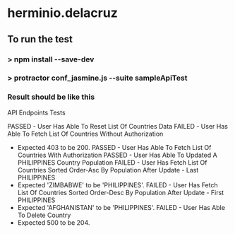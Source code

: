 # herminio.delacruz
## To run the test

### > npm install --save-dev
### > protractor conf_jasmine.js --suite sampleApiTest


### Result should be like this
API Endpoints Tests

PASSED - User Has Able To Reset List Of Countries Data
FAILED - User Has Able To Fetch List Of Countries Without Authorization
- Expected 403 to be 200.
PASSED - User Has Able To Fetch List Of Countries With Authorization
PASSED - User Has Able To Updated A PHILIPPINES Country Population
FAILED - User Has Fetch List Of Countries Sorted Order-Asc By Population After Update - Last PHILIPPINES
- Expected 'ZIMBABWE' to be 'PHILIPPINES'.
FAILED - User Has Fetch List Of Countries Sorted Order-Desc By Population After Update - First PHILIPPINES
- Expected 'AFGHANISTAN' to be 'PHILIPPINES'.
FAILED - User Has Able To Delete Country
- Expected 500 to be 204.